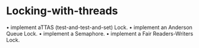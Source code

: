 # Locking-with-threads

• implement aTTAS (test-and-test-and-set) Lock. 
• implement an Anderson Queue Lock.
• implement a Semaphore.
• implement a Fair Readers-Writers Lock.
